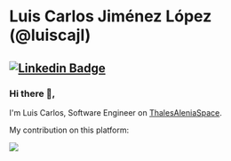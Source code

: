 # Luis Carlos Jiménez López (@luiscajl)
[![Linkedin Badge](https://img.shields.io/badge/-linkedin-blue?style=flat-square&logo=Linkedin&logoColor=white&link=https://www.linkedin.com/in/luiscarlosjimenezlopez/)](https://www.linkedin.com/in/luiscarlosjimenezlopez/)
---

### Hi there 👋,           
I'm Luis Carlos, Software Engineer on [ThalesAleniaSpace](https://github.com/ThalesAleniaSpace). 

My contribution on this platform:

<a target="_blank" href="https://github.com/luiscajl">
    <img align="center" src="https://github-readme-stats.vercel.app/api?username=luiscajl&show_icons=true&theme=dark&count_private=true&hide=stars" />
</a>
